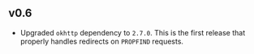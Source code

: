 ## v0.6

* Upgraded `okhttp` dependency to `2.7.0`. This is the first release that properly
 handles redirects on `PROPFIND` requests.